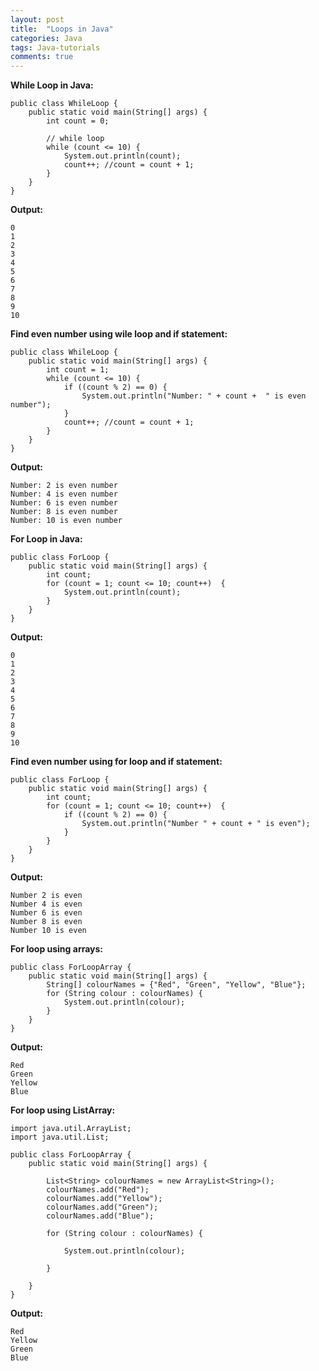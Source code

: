 ```yaml
---
layout: post
title:  "Loops in Java"
categories: Java
tags: Java-tutorials
comments: true
---
```


**While Loop in Java:**

	public class WhileLoop {
		public static void main(String[] args) {
			int count = 0;

			// while loop
			while (count <= 10) {
				System.out.println(count);
				count++; //count = count + 1;
			}
		}
	}

**Output:**

	0
	1
	2
	3
	4
	5
	6
	7
	8
	9
	10



**Find even number using wile loop and if statement:**

	public class WhileLoop {
		public static void main(String[] args) {
			int count = 1;
			while (count <= 10) {
				if ((count % 2) == 0) {
					System.out.println("Number: " + count +  " is even number");
				}
				count++; //count = count + 1;
			}
		}
	}

**Output:**

	Number: 2 is even number
	Number: 4 is even number
	Number: 6 is even number
	Number: 8 is even number
	Number: 10 is even number



**For Loop in Java:**

	public class ForLoop {
		public static void main(String[] args) {
			int count;
			for (count = 1; count <= 10; count++)  {
				System.out.println(count);
			}
		}
	}

**Output:**

	0
	1
	2
	3
	4
	5
	6
	7
	8
	9
	10



**Find even number using for loop and if statement:**

	public class ForLoop {
		public static void main(String[] args) {
			int count;
			for (count = 1; count <= 10; count++)  {
				if ((count % 2) == 0) {
					System.out.println("Number " + count + " is even");
				}
			}
		}
	}

**Output:**

	Number 2 is even
	Number 4 is even
	Number 6 is even
	Number 8 is even
	Number 10 is even


**For loop using arrays:**

	public class ForLoopArray {
		public static void main(String[] args) {
			String[] colourNames = {"Red", "Green", "Yellow", "Blue"};
			for (String colour : colourNames) {
				System.out.println(colour);
			}
		}
	}

**Output:**

	Red
	Green
	Yellow
	Blue


**For loop using ListArray:**

	import java.util.ArrayList;
	import java.util.List;

	public class ForLoopArray {
		public static void main(String[] args) {

			List<String> colourNames = new ArrayList<String>();
			colourNames.add("Red");
			colourNames.add("Yellow");
			colourNames.add("Green");
			colourNames.add("Blue");

			for (String colour : colourNames) {
				
				System.out.println(colour);

			}

		}
	}

**Output:**

	Red
	Yellow
	Green
	Blue





